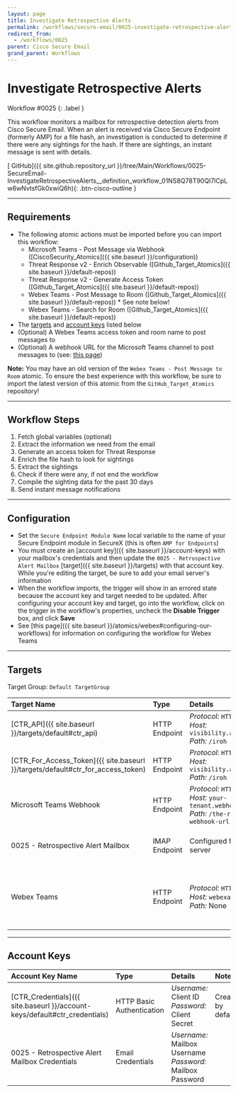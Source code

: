 ```yaml
---
layout: page
title: Investigate Retrospective Alerts
permalink: /workflows/secure-email/0025-investigate-retrospective-alerts
redirect_from:
  - /workflows/0025
parent: Cisco Secure Email
grand_parent: Workflows
---
```


# Investigate Retrospective Alerts
<div markdown="1">
Workflow #0025
{: .label }
</div>

This workflow monitors a mailbox for retrospective detection alerts from Cisco Secure Email. When an alert is received via Cisco Secure Endpoint (formerly AMP) for a file hash, an investigation is conducted to determine if there were any sightings for the hash. If there are sightings, an instant message is sent with details.

[<i class="fab fa-github"></i> GitHub]({{ site.github.repository_url }}/tree/Main/Workflows/0025-SecureEmail-InvestigateRetrospectiveAlerts__definition_workflow_01NS8Q78T90QI7lCpLw6wNvtsfGk0xwiQ6h){: .btn-cisco-outline }

---

## Requirements
* The following atomic actions must be imported before you can import this workflow:
	* Microsoft Teams - Post Message via Webhook ([CiscoSecurity_Atomics]({{ site.baseurl }}/configuration))
	* Threat Response v2 - Enrich Observable ([Github_Target_Atomics]({{ site.baseurl }}/default-repos))
	* Threat Response v2 - Generate Access Token ([Github_Target_Atomics]({{ site.baseurl }}/default-repos))
	* Webex Teams - Post Message to Room ([Github_Target_Atomics]({{ site.baseurl }}/default-repos)) * See note below!
	* Webex Teams - Search for Room ([Github_Target_Atomics]({{ site.baseurl }}/default-repos))
* The [targets](#targets) and [account keys](#account-keys) listed below
* (Optional) A Webex Teams access token and room name to post messages to
* (Optional) A webhook URL for the Microsoft Teams channel to post messages to (see: [this page](https://docs.microsoft.com/en-us/microsoftteams/platform/webhooks-and-connectors/how-to/connectors-using#setting-up-a-custom-incoming-webhook))

**Note:** You may have an old version of the `Webex Teams - Post Message to Room` atomic. To ensure the best experience with this workflow, be sure to import the latest version of this atomic from the `GitHub_Target_Atomics` repository!

---

## Workflow Steps
1. Fetch global variables (optional)
1. Extract the information we need from the email
1. Generate an access token for Threat Response
1. Enrich the file hash to look for sightings
1. Extract the sightings
1. Check if there were any, if not end the workflow
1. Compile the sighting data for the past 30 days
1. Send instant message notifications

---

## Configuration
* Set the `Secure Endpoint Module Name` local variable to the name of your Secure Endpoint module in SecureX (this is often `AMP for Endpoints`)
* You must create an [account key]({{ site.baseurl }}/account-keys) with your mailbox's credentials and then update the `0025 - Retrospective Alert Mailbox` [target]({{ site.baseurl }}/targets) with that account key. While you're editing the target, be sure to add your email server's information
* When the workflow imports, the trigger will show in an errored state because the account key and target needed to be updated. After configuring your account key and target, go into the workflow, click on the trigger in the workflow's properties, uncheck the **Disable Trigger** box, and click **Save**
* See [this page]({{ site.baseurl }}/atomics/webex#configuring-our-workflows) for information on configuring the workflow for Webex Teams

---

## Targets
Target Group: `Default TargetGroup`

| Target Name | Type | Details | Account Keys | Notes |
|:------------|:-----|:--------|:-------------|:------|
| [CTR_API]({{ site.baseurl }}/targets/default#ctr_api) | HTTP Endpoint | _Protocol:_ `HTTPS`<br />_Host:_ `visibility.amp.cisco.com`<br />_Path:_ `/iroh` | None | Created by default |
| [CTR_For_Access_Token]({{ site.baseurl }}/targets/default#ctr_for_access_token) | HTTP Endpoint | _Protocol:_ `HTTPS`<br />_Host:_ `visibility.amp.cisco.com`<br />_Path:_ `/iroh` | CTR_Credentials | Created by default |
| Microsoft Teams Webhook | HTTP Endpoint | _Protocol:_ `HTTPS`<br />_Host:_ `your-tenant.webhook.office.com`<br />_Path:_ `/the-rest-of-the-webhook-url` | None | |
| 0025 - Retrospective Alert Mailbox | IMAP Endpoint | Configured for your IMAP server | 0025 - Retrospective Alert Mailbox Credentials | |
| Webex Teams | HTTP Endpoint | _Protocol:_ `HTTPS`<br />_Host:_ `webexapis.com`<br />_Path:_ None | None | Not necessary if Webex Teams activities are removed |

---

## Account Keys

| Account Key Name | Type | Details | Notes |
|:-----------------|:-----|:--------|:------|
| [CTR_Credentials]({{ site.baseurl }}/account-keys/default#ctr_credentials) | HTTP Basic Authentication | _Username:_ Client ID<br />_Password:_ Client Secret | Created by default |
| 0025 - Retrospective Alert Mailbox Credentials | Email Credentials | _Username:_ Mailbox Username<br />_Password:_ Mailbox Password | |